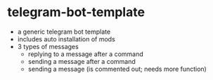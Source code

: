 # telegram-bot-template
- a generic telegram bot template
- includes auto installation of mods
- 3 types of messages
    - replying to a message after a command
    - sending a message after a command
    - sending a message (is commented out; needs more function)
